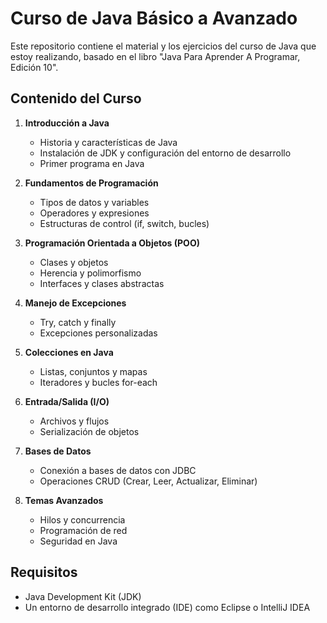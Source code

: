 # Curso de Java Básico a Avanzado

Este repositorio contiene el material y los ejercicios del curso de Java que estoy realizando, basado en el libro "Java Para Aprender A Programar, Edición 10".

## Contenido del Curso

1. **Introducción a Java**
   - Historia y características de Java
   - Instalación de JDK y configuración del entorno de desarrollo
   - Primer programa en Java

2. **Fundamentos de Programación**
   - Tipos de datos y variables
   - Operadores y expresiones
   - Estructuras de control (if, switch, bucles)

3. **Programación Orientada a Objetos (POO)**
   - Clases y objetos
   - Herencia y polimorfismo
   - Interfaces y clases abstractas

4. **Manejo de Excepciones**
   - Try, catch y finally
   - Excepciones personalizadas

5. **Colecciones en Java**
   - Listas, conjuntos y mapas
   - Iteradores y bucles for-each

6. **Entrada/Salida (I/O)**
   - Archivos y flujos
   - Serialización de objetos

7. **Bases de Datos**
   - Conexión a bases de datos con JDBC
   - Operaciones CRUD (Crear, Leer, Actualizar, Eliminar)

8. **Temas Avanzados**
   - Hilos y concurrencia
   - Programación de red
   - Seguridad en Java

## Requisitos

- Java Development Kit (JDK)
- Un entorno de desarrollo integrado (IDE) como Eclipse o IntelliJ IDEA
